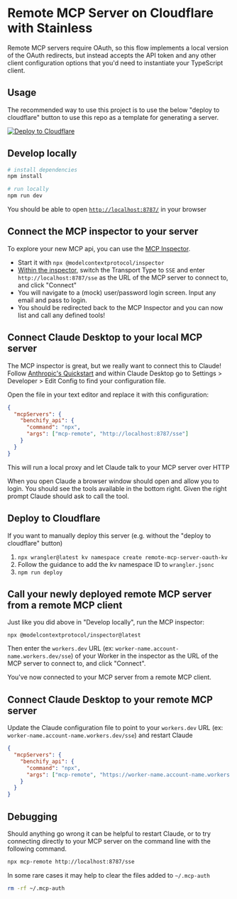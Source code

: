 # Remote MCP Server on Cloudflare with Stainless

Remote MCP servers require OAuth, so this flow implements a local version of the OAuth redirects, but instead accepts the
API token and any other client configuration options that you'd need to instantiate your TypeScript client.

## Usage

The recommended way to use this project is to use the below "deploy to cloudflare" button to use this repo as a template for generating a server.

[![Deploy to Cloudflare](https://deploy.workers.cloudflare.com/button)](https://deploy.workers.cloudflare.com/?url=https://github.com/Benchify/benchify-sdk/tree/main/packages/mcp-server/cloudflare-worker)

## Develop locally

```bash
# install dependencies
npm install

# run locally
npm run dev
```

You should be able to open [`http://localhost:8787/`](http://localhost:8787/) in your browser

## Connect the MCP inspector to your server

To explore your new MCP api, you can use the [MCP Inspector](https://modelcontextprotocol.io/docs/tools/inspector).

- Start it with `npx @modelcontextprotocol/inspector`
- [Within the inspector](http://localhost:5173), switch the Transport Type to `SSE` and enter `http://localhost:8787/sse` as the URL of the MCP server to connect to, and click "Connect"
- You will navigate to a (mock) user/password login screen. Input any email and pass to login.
- You should be redirected back to the MCP Inspector and you can now list and call any defined tools!

## Connect Claude Desktop to your local MCP server

The MCP inspector is great, but we really want to connect this to Claude! Follow [Anthropic's Quickstart](https://modelcontextprotocol.io/quickstart/user) and within Claude Desktop go to Settings > Developer > Edit Config to find your configuration file.

Open the file in your text editor and replace it with this configuration:

```json
{
  "mcpServers": {
    "benchify_api": {
      "command": "npx",
      "args": ["mcp-remote", "http://localhost:8787/sse"]
    }
  }
}
```

This will run a local proxy and let Claude talk to your MCP server over HTTP

When you open Claude a browser window should open and allow you to login. You should see the tools available in the bottom right. Given the right prompt Claude should ask to call the tool.

## Deploy to Cloudflare

If you want to manually deploy this server (e.g. without the "deploy to cloudflare" button)

1. `npx wrangler@latest kv namespace create remote-mcp-server-oauth-kv`
2. Follow the guidance to add the kv namespace ID to `wrangler.jsonc`
3. `npm run deploy`

## Call your newly deployed remote MCP server from a remote MCP client

Just like you did above in "Develop locally", run the MCP inspector:

`npx @modelcontextprotocol/inspector@latest`

Then enter the `workers.dev` URL (ex: `worker-name.account-name.workers.dev/sse`) of your Worker in the inspector as the URL of the MCP server to connect to, and click "Connect".

You've now connected to your MCP server from a remote MCP client.

## Connect Claude Desktop to your remote MCP server

Update the Claude configuration file to point to your `workers.dev` URL (ex: `worker-name.account-name.workers.dev/sse`) and restart Claude

```json
{
  "mcpServers": {
    "benchify_api": {
      "command": "npx",
      "args": ["mcp-remote", "https://worker-name.account-name.workers.dev/sse"]
    }
  }
}
```

## Debugging

Should anything go wrong it can be helpful to restart Claude, or to try connecting directly to your
MCP server on the command line with the following command.

```bash
npx mcp-remote http://localhost:8787/sse
```

In some rare cases it may help to clear the files added to `~/.mcp-auth`

```bash
rm -rf ~/.mcp-auth
```
